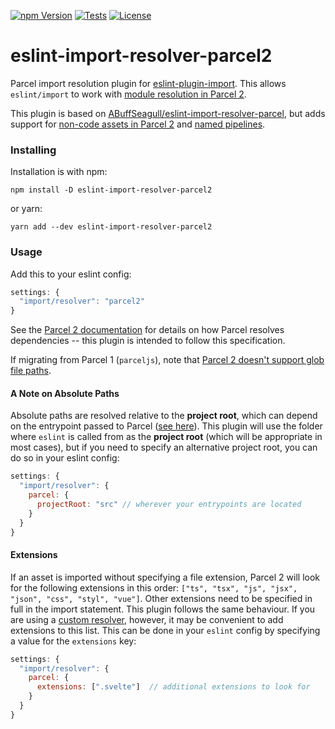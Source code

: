 [![npm Version](https://img.shields.io/npm/v/eslint-import-resolver-parcel2?logo=npm)](https://www.npmjs.com/package/eslint-import-resolver-parcel2)
[![Tests](https://github.com/simonwiles/eslint-import-resolver-parcel2/workflows/Tests/badge.svg)](https://github.com/simonwiles/eslint-import-resolver-parcel2/actions?query=workflow%3ATests)
[![License](https://img.shields.io/github/license/simonwiles/eslint-import-resolver-parcel2)](https://github.com/simonwiles/eslint-import-resolver-parcel2/blob/main/LICENSE)

# eslint-import-resolver-parcel2

Parcel import resolution plugin for [eslint-plugin-import](https://github.com/benmosher/eslint-plugin-import). This allows `eslint/import` to work with [module resolution in Parcel 2](https://v2.parceljs.org/features/module-resolution/).

This plugin is based on [ABuffSeagull/eslint-import-resolver-parcel](https://github.com/ABuffSeagull/eslint-import-resolver-parcel), but adds support for [non-code assets in Parcel 2](https://v2.parceljs.org/getting-started/migration/#importing-non-code-assets-from-javascript) and [named pipelines](https://v2.parceljs.org/configuration/plugin-configuration/#named-pipelines).

### Installing

Installation is with npm:

```
npm install -D eslint-import-resolver-parcel2
```

or yarn:

```
yarn add --dev eslint-import-resolver-parcel2
```

### Usage

Add this to your eslint config:

```js
settings: {
  "import/resolver": "parcel2"
}
```

See the [Parcel 2 documentation](https://v2.parceljs.org/features/module-resolution/) for details on how Parcel resolves dependencies -- this plugin is intended to follow this specification.

If migrating from Parcel 1 (`parceljs`), note that [Parcel 2 doesn't support glob file paths](https://github.com/parcel-bundler/parcel/issues/4683).

#### A Note on Absolute Paths

Absolute paths are resolved relative to the **project root**, which can depend on the entrypoint passed to Parcel ([see here](https://v2.parceljs.org/features/module-resolution/)). This plugin will use the folder where `eslint` is called from as the **project root** (which will be appropriate in most cases), but if you need to specify an alternative project root, you can do so in your eslint config:

```js
settings: {
  "import/resolver": {
    parcel: {
      projectRoot: "src" // wherever your entrypoints are located
    }
  }
}
```

#### Extensions

If an asset is imported without specifying a file extension, Parcel 2 will look for the following extensions in this order: `["ts", "tsx", "js", "jsx", "json", "css", "styl", "vue"]`. Other extensions need to be specified in full in the import statement. This plugin follows the same behaviour. If you are using a [custom resolver](https://v2.parceljs.org/plugin-system/resolver/), however, it may be convenient to add extensions to this list. This can be done in your `eslint` config by specifying a value for the `extensions` key:

```js
settings: {
  "import/resolver": {
    parcel: {
      extensions: [".svelte"]  // additional extensions to look for
    }
  }
}
```
